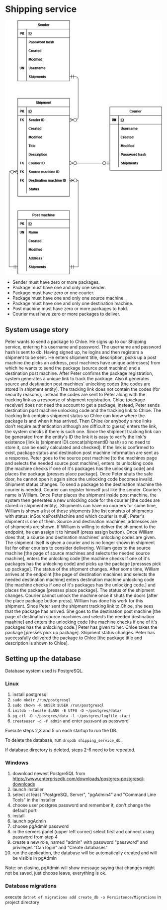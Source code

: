 # Shipping service

<img src="docs/databaseDiagram.drawio.png">

- Sender must have zero or more packages.
- Package must have one and only one sender.
- Package must have zero or one courier.
- Package must have one and only one source machine.
- Package must have one and only one destination machine.
- Post machine must have zero or more packages to hold.
- Courier must have zero or more packages to deliver.

## System usage story

Peter wants to send a package to Chloe. He signs up to our Shipping service, entering his username and password. The
username and password hash is sent to db.
Having signed up, he logins and then registers a shipment to be sent. He enters shipment title, description, picks up a post
machine (he picks an address, post machines have unique addresses) from which he wants to send the package (source post
machine) and a destination post machine.
After Peter confirms the package registration, system generates a unique link to track the package. Also it generates
source and destination post machines’ unlocking codes [the codes are stored in shipment entity]. The tracking link does not contain the codes (for security
reasons), instead the codes are sent to Peter along with the tracking link as a response of shipment registration.
Chloe (package receiver) does not need the account to get a package, instead, Peter sends destination post machine
unlocking code and the tracking link to Chloe. The tracking link contains shipment status so Chloe can know where the 
package is and when it has arrived. Then Chloe (or anybody since links don’t require authentication although are difficult
to guess) enters the link, the system checks if there is such one. Since the shipment tracking link can be generated 
from the entity's ID the link it is easy to verify the link's existence [link is (shipment ID).concat(shipmentID hash) so no need to store it, can be easily calculated and checked]. If the link is confirmed to exist, package status and destination post machine information are sent as a response.
Peter goes to the source post machine [to the machines page and selects the needed source post machine], enters its unlocking code [the machine checks if one of it's packages has the unlocking code] and places the package [presses place package]. Once Peter shuts the safe door, he cannot open it again since the unlocking code becomes invalid. Shipment status changes. To send a package to the destination machine the courier is needed. Courier can register himself just like the sender. Courier’s name is William.
Once Peter places the shipment inside post machine, the system then generates a new unlocking code for the courier [the codes are stored in shipment entity]. Shipments can have no couriers for some time, William is shown a list of these shipments [the list consists of shipments with status: inSourcePostMachine and which courier is null]. Peter's shipment is one of them. Source and destination
machines’ addresses are of shipments are shown. If William is willing to deliver the shipment to the endpoint, he can assign it to himself (press assign button).
Once William does that, a source and destination machines’ unlocking codes are given. The shipment itself is given a
courier and is no longer shown in shipment list for other couriers to consider delivering. William goes to the source
machine [the page of source machines and selects the needed source machine], enters the unlocking code [the machine checks if one of it's packages has the unlocking code] and picks up the package [pressses pick up package]. The status of the shipment changes. After some time, William arrives at the endpoint [the page of destination machines and selects the needed destination machine] enters destination machine unlocking code [the machine checks if one of it's packages has the unlocking code.] and places the package [presses place package]. The status of
the shipment changes. Courier cannot unlock the machine once it shuts the doors [after the place package button press]. William has done his work for this shipment.
Since Peter sent the shipment tracking link to Chloe, she sees that the package has arrived. She goes to the destination
post machine [the page of destination source machines and selects the needed destination maahine] and enters the unlocking code [the machine checks if one of it's packages has the unlocking code.] Peter has given to her. Chloe takes the package [presses pick up package]. Shipment status changes. Peter has successfully delivered the package to Chloe [the package title and description is shown to Chloe].

## Setting up the database

Database system used is PostgreSQL.

### Linux

1. install postgresql
2. `sudo mkdir /run/postgresql`
3. `sudo chown -R $USER:$USER /run/postgresql`
4. `initdb --locale $LANG -E UTF8 -D ~/postgres/data/`
5. `pg_ctl -D ~/postgres/data -l ~/postgres/logfile start`
6. `createuser -d -P admin` and enter `password` as password

Execute steps 2,3 and 5 on each startup to run the DB.

To delete the database, run `dropdb shipping_service_db`.

If database directory is deleted, steps 2-6 need to be repeated.

### Windows

1. download newest PostgreSQL from https://www.enterprisedb.com/downloads/postgres-postgresql-downloads
2. launch installer
3. select at least "PostgreSQL Server", "pgAdmin4" and "Command Line Tools" in the installer
4. choose user postgres password and remember it, don't change the default port
5. install
5. launch pgAdmin
6. choose pgAdmin password
7. in the servers panel (upper left corner) select first and connect using password from step 4
8. create a new role, named "admin" with password "password" and privileges "Can login" and "Create databases"
9. run the application, the database will be automatically created and will be visible in pgAdmin

Note: on closing, pgAdmin will show message saying that changes might not be saved, just choose leave, everything is ok.

### Database migrations

execute
`dotnet ef migrations add create_db -o Persistence/Migrations`
in project directory
